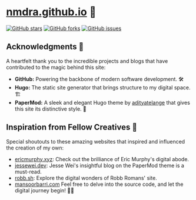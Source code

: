 # [nmdra.github.io](https://nmdra.github.io) 🚀

[![GitHub stars](https://img.shields.io/github/stars/nmdra/nmdra.github.io?style=social)](https://github.com/nmdra/nmdra.github.io/stargazers)
[![GitHub forks](https://img.shields.io/github/forks/nmdra/nmdra.github.io?style=social)](https://github.com/nmdra/nmdra.github.io/network/members)
[![GitHub issues](https://img.shields.io/github/issues/nmdra/nmdra.github.io)](https://github.com/nmdra/nmdra.github.io/issues)

## Acknowledgments 🙏

A heartfelt thank you to the incredible projects and blogs that have contributed to the magic behind this site:

- **GitHub:** Powering the backbone of modern software development. 🛠️
- **Hugo:** The static site generator that brings structure to my digital space. 🏗️
- **PaperMod:** A sleek and elegant Hugo theme by [adityatelange](https://github.com/adityatelange) that gives this site its distinctive style. 📜

## Inspiration from Fellow Creatives 🌟

Special shoutouts to these amazing websites that inspired and influenced the creation of my own:

- [ericmurphy.xyz](https://github.com/ericmurphyxyz/ericmurphy.xyz): Check out the brilliance of Eric Murphy's digital abode.
- [jessewei.dev](https://jessewei.dev/blog/2023/papermod/): Jesse Wei's insightful blog on the PaperMod theme is a must-read.
- [robb.sh](https://github.com/robb-romans/robb-sh-hugo): Explore the digital wonders of Robb Romans' site.
- [mansoorbarri.com](https://mansoorbarri.com/tags/hugo/)
Feel free to delve into the source code, and let the digital journey begin! 🚀🌐

